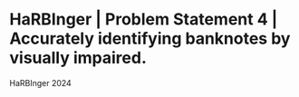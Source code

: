 # HaRBInger | Problem Statement 4 | Accurately identifying banknotes by visually impaired.
HaRBInger 2024
